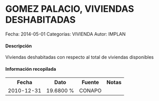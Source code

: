 GOMEZ PALACIO, VIVIENDAS DESHABITADAS
=====

Fecha: 2014-05-01
Categorías: VIVIENDA
Autor: IMPLAN

#### Descripción

Viviendas deshabitadas con respecto al total de viviendas disponibles

#### Información recopilada

<table class="table table-hover table-bordered">
  <tr><th>Fecha</th><th>Dato</th><th>Fuente</th><th>Notas</th></tr>
  <tr><td>2010-12-31</td><td>19.6800 %</td><td>CONAPO</td><td></td></tr>
</table>
